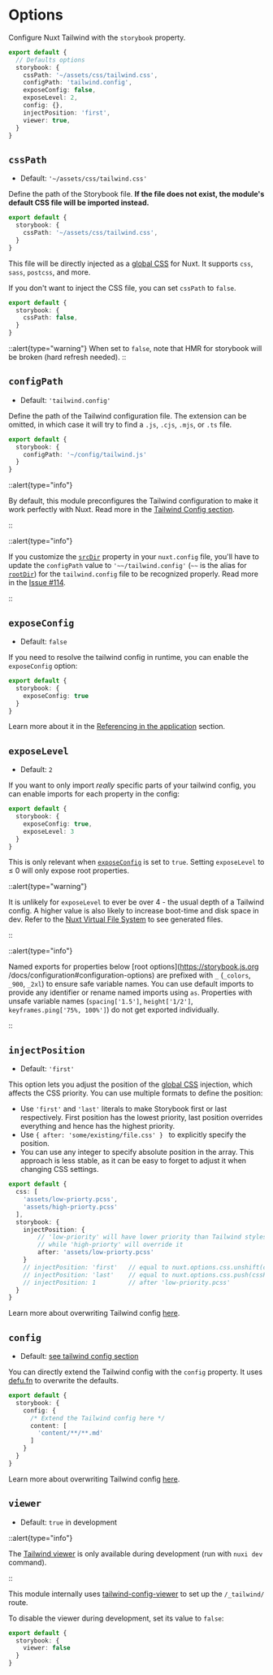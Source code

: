 # Options

Configure Nuxt Tailwind with the `storybook` property.

```ts [nuxt.config.ts]
export default {
  // Defaults options
  storybook: {
    cssPath: '~/assets/css/tailwind.css',
    configPath: 'tailwind.config',
    exposeConfig: false,
    exposeLevel: 2,
    config: {},
    injectPosition: 'first',
    viewer: true,
  }
}
```

## `cssPath`

- Default: `'~/assets/css/tailwind.css'`

Define the path of the Storybook  file. **If the file does not exist, the module's default CSS file will be imported instead.**

```ts [nuxt.config]
export default {
  storybook: {
    cssPath: '~/assets/css/tailwind.css',
  }
}
```

This file will be directly injected as a [global CSS](https://nuxt.com/docs/api/configuration/nuxt-config#css) for Nuxt. It supports `css`, `sass`, `postcss`, and more.

If you don't want to inject the CSS file, you can set `cssPath` to `false`.

```ts [nuxt.config]
export default {
  storybook: {
    cssPath: false,
  }
}
```

::alert{type="warning"}
When set to `false`, note that HMR for storybook will be broken (hard refresh needed).
::

## `configPath`

- Default: `'tailwind.config'`

Define the path of the Tailwind configuration file. The extension can be omitted, in which case it will try to find a `.js`, `.cjs`, `.mjs`, or `.ts` file.

```ts [nuxt.config]
export default {
  storybook: {
    configPath: '~/config/tailwind.js'
  }
}
```

::alert{type="info"}

By default, this module preconfigures the Tailwind configuration to make it work perfectly with Nuxt. Read more in the [Tailwind Config section](/tailwind/config).

::

::alert{type="info"}

If you customize the [`srcDir`](https://nuxt.com/docs/api/configuration/nuxt-config#srcdir) property in your `nuxt.config` file, you'll have to update the `configPath` value to `'~~/tailwind.config'` (`~~` is the alias for [`rootDir`](https://nuxt.com/docs/api/configuration/nuxt-config#rootdir)) for the `tailwind.config` file to be recognized properly. Read more in the [Issue #114](https://github.com/nuxt-modules/storybook/issues/114#issuecomment-698885369).

::

## `exposeConfig`

- Default: `false`

If you need to resolve the tailwind config in runtime, you can enable the `exposeConfig` option:

```ts [nuxt.config]
export default {
  storybook: {
    exposeConfig: true
  }
}
```

Learn more about it in the [Referencing in the application](/tailwind/config#referencing-in-the-application) section.

## `exposeLevel`

- Default: `2`

If you want to only import *really* specific parts of your tailwind config, you can enable imports for each property in the config:

```ts [nuxt.config]
export default {
  storybook: {
    exposeConfig: true,
    exposeLevel: 3
  }
}
```

This is only relevant when [`exposeConfig`](/getting-started/options#exposeconfig) is set to `true`. Setting `exposeLevel` to ≤ 0 will only expose root properties.

::alert{type="warning"}

It is unlikely for `exposeLevel` to ever be over 4 - the usual depth of a Tailwind config. A higher value is also likely to increase boot-time and disk space in dev. Refer to the [Nuxt Virtual File System](https://nuxt.com/docs/guide/directory-structure/nuxt#virtual-file-system) to see generated files.

::

::alert{type="info"}

Named exports for properties below [root options](https://storybook.js.org /docs/configuration#configuration-options) are prefixed with `_` (`_colors`, `_900`, `_2xl`) to ensure safe variable names. You can use default imports to provide any identifier or rename named imports using `as`. Properties with unsafe variable names (`spacing['1.5']`, `height['1/2']`, `keyframes.ping['75%, 100%']`) do not get exported individually.

::

## `injectPosition`

- Default: `'first'`

This option lets you adjust the position of the [global CSS](https://nuxt.com/docs/api/configuration/nuxt-config#css) injection, which affects the CSS priority. You can use multiple formats to define the position:

* Use `'first'` and `'last'` literals to make Storybook  first or last respectively. First position has the lowest priority, last position overrides everything and hence has the highest priority.
* Use `{ after: 'some/existing/file.css' } ` to explicitly specify the position.
* You can use any integer to specify absolute position in the array. This approach is less stable, as it can be easy to forget to adjust it when changing CSS settings.

```ts [nuxt.config]
export default {
  css: [
    'assets/low-priorty.pcss',
    'assets/high-priorty.pcss'
  ],
  storybook: {
    injectPosition: { 
        // 'low-priority' will have lower priority than Tailwind stylesheet, 
        // while 'high-priorty' will override it
        after: 'assets/low-priorty.pcss'
    }
    // injectPosition: 'first'   // equal to nuxt.options.css.unshift(cssPath)
    // injectPosition: 'last'    // equal to nuxt.options.css.push(cssPath)
    // injectPosition: 1         // after 'low-priority.pcss'
  }
}
```

Learn more about overwriting Tailwind config [here](/tailwind/config#overwriting-the-configuration).

## `config`

- Default: [see tailwind config section](/tailwind/config)

You can directly extend the Tailwind config with the `config` property. It uses [defu.fn](https://github.com/nuxt-contrib/defu#function-merger) to overwrite the defaults.

```ts [nuxt.config]
export default {
  storybook: {
    config: {
      /* Extend the Tailwind config here */
      content: [
        'content/**/**.md'
      ]
    }
  }
}
```

Learn more about overwriting Tailwind config [here](/tailwind/config#overwriting-the-configuration).

## `viewer`

- Default: `true` in development

::alert{type="info"}

The [Tailwind viewer](/tailwind/viewer) is only available during development (run with `nuxi dev` command).

::

This module internally uses [tailwind-config-viewer](https://github.com/rogden/tailwind-config-viewer) to set up the `/_tailwind/` route.

To disable the viewer during development, set its value to `false`:

```ts [nuxt.config]
export default {
  storybook: {
    viewer: false
  }
}
```
